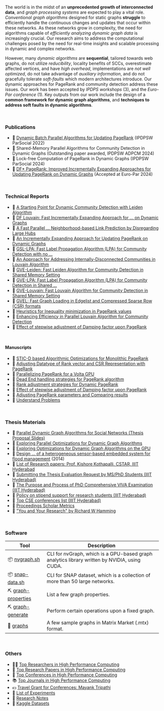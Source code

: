 <!-- | 🧪 [XXX](https://github.com/puzzlef/XXX) | DDD | -->

The world is in the midst of an **unprecedented growth of interconnected data**, and *graph processing systems* are expected to play a vital role. *Conventional graph algorithms* designed for static graphs **struggle** to efficiently handle the continuous changes and updates that occur within these networks. As these networks grow in complexity, the need for algorithms capable of *efficiently analyzing dynamic graph data* is increasingly crucial. Our research aims to address the computational challenges posed by the need for real-time insights and scalable processing in dynamic and complex networks.

However, many *dynamic algorithms* are **sequential**, tailored towards web graphs, do not utilize *reducibility*, locality benefits of SCCs, overestimate affected vertices, and have *high overhead*, implementations are *not well optimized*, do not take advantage of *auxiliary information*, and do not gracefully tolerate *soft-faults* which modern architectures introduce. Our dynamic approaches for PageRank and community detection address these issues. Our work has been accepted by *IPDPS workshops* (3), and the *Euro-Par conference* (1). Key outputs from our work include the design of a **common framework for dynamic graph algorithms**, and **techniques to address soft faults in dynamic algorithms**.

<!-- We are currently working on algorithms for link prediction, node similarity, fast loading of dynamic graphs, and generation of large realistic/constrained dynamic graph datasets. The development of dynamic algorithms for large-scale graph processing resonates with Microsoft's mission to empower individuals and organizations through innovative technology solutions. By collaborating with Microsoft Research India, we aim to further accelerate the adoption of our optimized algorithms and contribute to the advancement of graph analytics in real-world applications. -->

<br>


### Publications

- 📰 [Dynamic Batch Parallel Algorithms for Updating PageRank](https://ieeexplore.ieee.org/abstract/document/9835216/) (IPDPSW ParSocial 2022)
- 📰 Shared-Memory Parallel Algorithms for Community Detection in Dynamic Graphs (Outstanding paper awarded, IPDPSW ADPCM 2024)
- 📰 Lock-free Computation of PageRank in Dynamic Graphs (IPDPSW ParSocial 2024)
- 📰 [DF* PageRank: Improved Incrementally Expanding Approaches for Updating PageRank on Dynamic Graphs](https://arxiv.org/abs/2401.15870) (Accepted at Euro-Par 2024)

<br>


### Technical Reports

- 📰 [A Starting Point for Dynamic Community Detection with Leiden Algorithm](https://arxiv.org/abs/2405.11658)
- 📰 [DF Louvain: Fast Incrementally Expanding Approach for ... on Dynamic Graphs](http://arxiv.org/abs/2404.19634)
- 📰 [A Fast Parallel ... Neighborhood-based Link Prediction by Disregarding Large Hubs](https://arxiv.org/abs/2401.11415)
- 📰 [An Incrementally Expanding Approach for Updating PageRank on Dynamic Graphs](https://arxiv.org/abs/2401.03256)
- 📰 [GSL-LPA: Fast Label Propagation Algorithm (LPA) for Community Detection with no ...](https://arxiv.org/abs/2403.01261)
- 📰 [An Approach for Addressing Internally-Disconnected Communities in Louvain Algorithm](https://arxiv.org/abs/2402.11454)
- 📰 [GVE-Leiden: Fast Leiden Algorithm for Community Detection in Shared Memory Setting](https://arxiv.org/abs/2312.13936)
- 📰 [GVE-LPA: Fast Label Propagation Algorithm (LPA) for Community Detection in Shared ...](https://arxiv.org/abs/2312.08140)
- 📰 [GVE-Louvain: Fast Louvain Algorithm for Community Detection in Shared Memory Setting](https://arxiv.org/abs/2312.04876)
- 📰 [GVEL: Fast Graph Loading in Edgelist and Compressed Sparse Row (CSR) formats](https://arxiv.org/abs/2311.14650)
- 📰 [Heuristics for Inequality minimization in PageRank values](https://arxiv.org/abs/2310.18537)
- 📰 [Enhancing Efficiency in Parallel Louvain Algorithm for Community Detection](https://arxiv.org/abs/2301.12390)
- 📰 [Effect of stepwise adjustment of Damping factor upon PageRank](https://arxiv.org/abs/2108.04150)

<br>


#### Manuscripts

- 📰 [STIC-D based Algorithmic Optimizations for Monolithic PageRank](https://gist.github.com/wolfram77/12e5a19ff081b2e3280d04331a9976ca)
- 📰 [Adjusting Datatype of Rank vector and CSR Representation with PageRank](https://gist.github.com/wolfram77/66882e8b7feaa8119f349a34906b14a7)
- 📰 [Parallelizing PageRank for a Volta GPU](https://gist.github.com/wolfram77/4ef16ab9699ac03a617b8731dd240e1f)
- 📰 [Dead End handling strategies for PageRank algorithm](https://gist.github.com/wolfram77/94c38b9cfbf0c855e5f42fa24a8602fc)
- 📰 [Rank adjustment strategies for Dynamic PageRank](https://gist.github.com/wolfram77/eb7a3b2e44e3c2069e046389b45ead03)
- 📰 [Effect of stepwise adjustment of Damping factor upon PageRank](https://gist.github.com/wolfram77/14272ddfd5fd7560a8c3edf899fc475b)
- 📰 [Adjusting PageRank parameters and Comparing results](https://gist.github.com/wolfram77/6dc740392d2f4e713fafdaea4ec1eba2)
- 📰 [Understand Problems](https://gist.github.com/wolfram77/be1b0cec6825515057058fe1dde843c9)

<br>


### Thesis Materials

- 📓 [Parallel Dynamic Graph Algorithms for Social Networks (Thesis Proposal Slides)](https://1drv.ms/b/s!ArJVU1dIBRJPuy4CtDRcNERiz0jh?e=OYK07W)
- 📓 [Exploring Parallel Optimizations for Dynamic Graph Algorithms](https://gist.github.com/wolfram77/191a04139b47d5a3823d89aa9657b9bc)
- 📓 [Exploring Optimizations for Dynamic Graph Algorithms on the GPU](https://gist.github.com/wolfram77/2fb4a81b20bb91644e066a9946706baa)
- 📓 [Design ... of a heterogeneous sensor-based embedded system for flood management](http://ethesis.nitrkl.ac.in/5910/1/110EC0181-8.pdf) (2014)
- 📝 [List of Research papers: Prof. Kishore Kothapalli, CSTAR, IIIT Hyderabad](https://gist.github.com/wolfram77/847fa70dd2c23a994b196f20e8e96814)
- 📜 [Submitting the Thesis Evaluation Request by MS/PhD Students (IIIT Hyderabad)](https://gist.github.com/wolfram77/28b1a9251c7e4ac36c233a6739c4c164)
- 📜 [The Purpose and Process of PhD Comprehensive VIVA Examination (IIIT Hyderabad)](https://gist.github.com/wolfram77/a7eb570fab6c166ae2f8bc6fb999d253)
- 📜 [Policy on stipend support for research students (IIIT Hyderabad)](https://gist.github.com/wolfram77/d8574485b6cd9b3724d788e7c8b2a27c)
- 📜 [Top CSE conferences list (IIIT Hyderabad)](https://gist.github.com/wolfram77/5565ff06dfe35c7f2e89051a5577622f)
- 📜 [Proceedings Scholar Metrics](https://gist.github.com/wolfram77/c7b93dd8662db6a682f284f4e189b07c)
- 📜 ["You and Your Research" by Richard W Hamming](https://gist.github.com/wolfram77/20a14377a80c2488ff329afc14ce3a97)


<br>


### Software

| Tool | Description |
|  ----  |  ----  |
| 📦 [nvgraph.sh](https://github.com/nodef/nvgraph.sh) | CLI for nvGraph, which is a GPU-based graph analytics library written by NVIDIA, using CUDA. |
| 📦 [snap-data.sh](https://github.com/nodef/snap-data.sh) | CLI for SNAP dataset, which is a collection of more than 50 large networks. |
| ⛏️ [graph-properties](https://github.com/ionicf/graph-properties) | List a few graph properties. |
| ⛏️ [graph-generate](https://github.com/ionicf/graph-generate) | Perform certain operations upon a fixed graph. |
| 🧵 [graphs](https://github.com/puzzlef/graphs) | A few sample graphs in Matrix Market (.mtx) format. |

<br>


### Others

- 👨‍🏫 [Top Researchers in High Performance Computing](details/researchers.md)
- 📰 [Top Research Papers in High Performance Computing](details/papers.md)
- 🎃 [Top Conferences in High Performance Computing](details/conferences.md)
- 📚 [Top Journals in High Performance Computing](details/journals.md)
- 💵 [Travel Grant for Conferences: Mayank Tripathi](https://github.com/mayank408/Travel-Grants)
- 🧪 [List of Experiments](details/experiments.md)
- 📰 [Research Notes](details/notes.md)
- 🧵 [Kaggle Datasets](https://www.kaggle.com/wolfram77/datasets)
